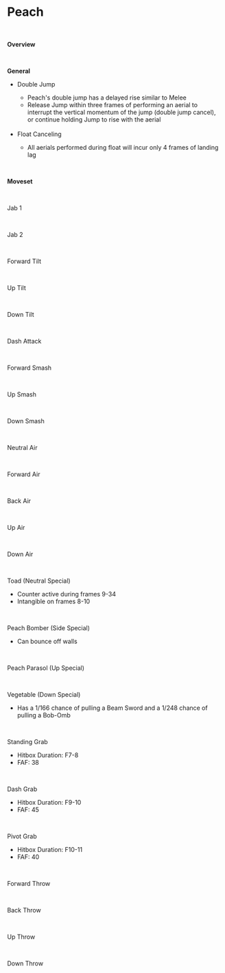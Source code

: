 # Peach
<br>

<!DOCTYPE html>
<meta name="viewport" content="width=device-width; initial-scale=1.0;">
<link rel="stylesheet" type="text/css" href="../../style.css">

<p class="center"><b>Overview</b></p>
<p class="info"></p>
<br>

<p class="center"><b>General</b></p>
<p class="info_header"></p>
<ul>
  <li>Double Jump</li>
  <ul>
    <li>Peach's double jump has a delayed rise similar to Melee</li>
    <li>Release Jump within three frames of performing an aerial to interrupt the vertical momentum of the jump (double jump cancel), or continue holding Jump to rise with the aerial</li>
  </ul>
  <br>
  <li>Float Canceling</li>
  <ul>
    <li>All aerials performed during float will incur only 4 frames of landing lag</li>
  </ul>
</ul>
<br>

<p class="center"><b>Moveset</b></p>
<br>
<p>Jab 1</p><div class="charTable"></div>
<br>
<p>Jab 2</p><div class="charTable"></div>
<br>
<p>Forward Tilt</p><div class="charTable"></div>
<br>
<p>Up Tilt</p><div class="charTable"></div>
<br>
<p>Down Tilt</p><div class="charTable"></div>
<br>
<p>Dash Attack</p><div class="charTable"></div>
<br>
<p>Forward Smash</p><div class="charTable"></div>
<br>
<p>Up Smash</p><div class="charTable"></div>
<br>
<p>Down Smash</p><div class="charTable"></div>
<br>
<p>Neutral Air</p><div class="charTable"></div>
<br>
<p>Forward Air</p><div class="charTable"></div>
<br>
<p>Back Air</p><div class="charTable"></div>
<br>
<p>Up Air</p><div class="charTable"></div>
<br>
<p>Down Air</p><div class="charTable"></div>
<br>
<p>Toad (Neutral Special)</p>
<ul>
  <li>Counter active during frames 9-34</li>
  <li>Intangible on frames 8-10</li>
</ul>
<div class="charTable"></div>
<br>
<p>Peach Bomber (Side Special)</p>
<ul>
  <li>Can bounce off walls</li>
</ul>
<div class="charTable"></div>
<div class="charTable"></div>
<br>
<p>Peach Parasol (Up Special)</p><div class="charTable"></div>
<br>
<p>Vegetable (Down Special)</p>
<ul>
  <li>Has a 1/166 chance of pulling a Beam Sword and a 1/248 chance of pulling a Bob-Omb</li>
</ul>
<br>
<p>Standing Grab</p>
<ul>
  <li>Hitbox Duration: F7-8</li>
  <li>FAF: 38</li>
</ul>
<br>
<p>Dash Grab</p>
<ul>
  <li>Hitbox Duration: F9-10</li>
  <li>FAF: 45</li>
</ul>
<br>
<p>Pivot Grab</p>
<ul>
  <li>Hitbox Duration: F10-11</li>
  <li>FAF: 40</li>
</ul>
<br>
<p>Forward Throw</p><div class="charTable"></div>
<br>
<p>Back Throw</p><div class="charTable"></div>
<br>
<p>Up Throw</p><div class="charTable"></div>
<br>
<p>Down Throw</p><div class="charTable"></div>

<script src="https://ajax.googleapis.com/ajax/libs/jquery/3.6.3/jquery.min.js"></script>
<script src="../../js/arrow.js"></script>
<script type="text/javascript" src="../../js/dataparser.js"></script>
<script type="text/javascript">
  importFile("./data/data_peach.json");
</script>